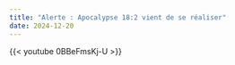 ```yaml
---
title: "Alerte : Apocalypse 18:2 vient de se réaliser"
date: 2024-12-20
---
```


{{< youtube 0BBeFmsKj-U >}}
